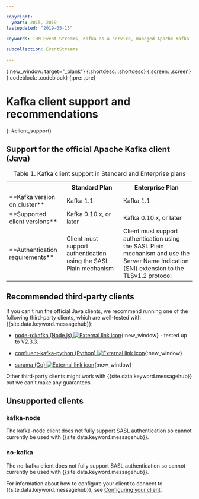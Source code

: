```yaml
---

copyright:
  years: 2015, 2019
lastupdated: "2019-05-13"

keywords: IBM Event Streams, Kafka as a service, managed Apache Kafka

subcollection: EventStreams

---
```


{:new_window: target="_blank"}
{:shortdesc: .shortdesc}
{:screen: .screen}
{:codeblock: .codeblock}
{:pre: .pre}

# Kafka client support and recommendations
{: #client_support}

## Support for the official Apache Kafka client (Java) 

<table>
    <caption>Table 1. Kafka client support in Standard and Enterprise plans</caption>
      <tr>
	        <th></th>
		    <th>Standard Plan</th>
		    <th>Enterprise Plan</th>
        </tr>
	  		<tr>
			<td>**Kafka version on cluster**</td>
			<td>Kafka 1.1</td>
			<td>Kafka 1.1</td>
		</tr>
	  		<tr>
			<td>**Supported client versions**</td>
			<td>Kafka 0.10.x, or later</td>
			<td>Kafka 0.10.x, or later</td>
		</tr>
			<td>**Authentication requirements**</td>
			<td>Client must support authentication using the SASL Plain mechanism</td>
			<td>Client must support authentication using the SASL Plain mechanism and use the Server Name Indication (SNI) extension to the TLSv1.2 protocol</td>
		</tr>

</table>

## Recommended third-party clients

If you can't run the official Java clients, we recommend running one of the following third-party clients, which are well-tested with {{site.data.keyword.messagehub}}:

* [node-rdkafka (Node.js) ![External link icon](../../icons/launch-glyph.svg "External link icon")](https://github.com/Blizzard/node-rdkafka){:new_window} - tested up to V2.3.3. 

* [confluent-kafka-python (Python) ![External link icon](../../icons/launch-glyph.svg "External link icon")](https://github.com/confluentinc/confluent-kafka-python){:new_window}

* [sarama (Go) ![External link icon](../../icons/launch-glyph.svg "External link icon")](https://github.com/Shopify/sarama){:new_window}  

Other third-party clients might work with {{site.data.keyword.messagehub}} but we can't make any guarantees.

## Unsupported clients

### kafka-node
The kafka-node client does not fully support SASL authentication so cannot currently be used with {{site.data.keyword.messagehub}}.


### no-kafka 
The no-kafka client does not fully support SASL authentication so cannot currently be used with {{site.data.keyword.messagehub}}.

For information about how to configure your client to connect to {{site.data.keyword.messagehub}}, see [Configuring your client](/docs/EventStreams?topic=EventStreams-kafka_connect).







